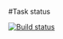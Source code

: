 #Task status

[![Build status](https://ci.appveyor.com/api/projects/status/wvolhumo8ullljx4?svg=true)](https://ci.appveyor.com/project/edelsid/unit-test1)